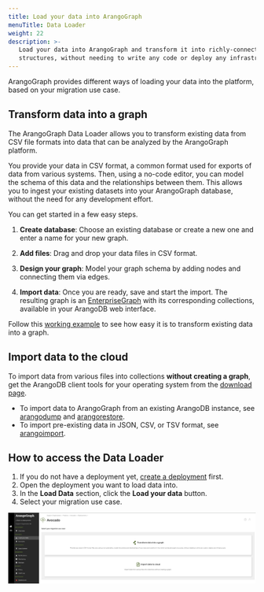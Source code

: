 ```yaml
---
title: Load your data into ArangoGraph
menuTitle: Data Loader
weight: 22
description: >-
   Load your data into ArangoGraph and transform it into richly-connected graph
   structures, without needing to write any code or deploy any infrastructure
---
```


ArangoGraph provides different ways of loading your data into the platform,
based on your migration use case.

## Transform data into a graph

The ArangoGraph Data Loader allows you to transform existing data from CSV file
formats into data that can be analyzed by the ArangoGraph platform.

You provide your data in CSV format, a common format used for exports of data
from various systems. Then, using a no-code editor, you can model the schema of
this data and the relationships between them. This allows you to ingest your
existing datasets into your ArangoGraph database, without the need for any
development effort.

You can get started in a few easy steps.

1. **Create database**:
   Choose an existing database or create a new one and enter a name for your new graph.

2. **Add files**:
   Drag and drop your data files in CSV format.

3. **Design your graph**:
   Model your graph schema by adding nodes and connecting them via edges.

4. **Import data**:
   Once you are ready, save and start the import. The resulting graph is an
   [EnterpriseGraph](../../graphs/enterprisegraphs/_index.md) with its
   corresponding collections, available in your ArangoDB web interface.

Follow this [working example](../data-loader/example.md) to see how easy it is
to transform existing data into a graph.

## Import data to the cloud

To import data from various files into collections **without creating a graph**,
get the ArangoDB client tools for your operating system from the
[download page](https://arangodb.com/download-major/).

- To import data to ArangoGraph from an existing ArangoDB instance, see
  [arangodump](../../components/tools/arangodump/) and
  [arangorestore](../../components/tools/arangorestore/).
- To import pre-existing data in JSON, CSV, or TSV format, see
  [arangoimport](../../components/tools/arangoimport/).

## How to access the Data Loader

1. If you do not have a deployment yet, [create a deployment](../deployments/_index.md#how-to-create-a-new-deployment) first.
2. Open the deployment you want to load data into.
3. In the **Load Data** section, click the **Load your data** button.
4. Select your migration use case.

![ArangoGraph Data Loader Migration Use Cases](../../../images/arangograph-data-loader-migration-use-cases.png)